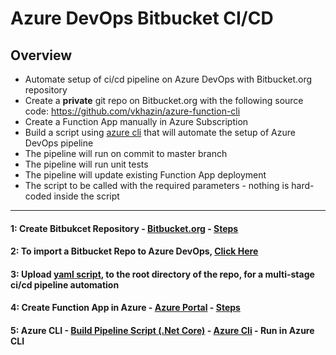 # Azure DevOps Bitbucket CI/CD

## Overview

* Automate setup of ci/cd pipeline on Azure DevOps with Bitbucket.org repository
* Create a **private** git repo on Bitbucket.org with the following source code: https://github.com/vkhazin/azure-function-cli
* Create a Function App manually in Azure Subscription
* Build a script using [azure cli](https://docs.microsoft.com/en-us/cli/azure/?view=azure-cli-latest) that will automate the setup of Azure DevOps pipeline
* The pipeline will run on commit to master branch
* The pipeline will run unit tests
* The pipeline will update existing Function App deployment
* The script to be called with the required parameters - nothing is hard-coded inside the script

-------------------------------------------------------------------------------------------------------------------------------------

#### 1: Create Bitbukcet Repository - [Bitbucket.org](https://bitbucket.org/) - [Steps](https://github.com/MuddassirNayyer/CreateBitbucketRepo) 

#### 2: To import a Bitbucket Repo to Azure DevOps, [Click Here](https://developercommunity.visualstudio.com/content/problem/348941/repository-sync-from-bitbucket.html)

#### 3: Upload [yaml script](https://github.com/MuddassirNayyer/azure-devops-bitbucket-cicd/blob/master/funcApp.yaml), to the root directory of the repo, for a multi-stage ci/cd pipeline automation

#### 4: Create Function App in Azure - [Azure Portal](https://portal.azure.com/) - [Steps](https://github.com/MuddassirNayyer/CreateAzureFunctionApp)

#### 5: Azure CLI - [Build Pipeline Script (.Net Core)](https://github.com/MuddassirNayyer/azure-devops-bitbucket-cicd/blob/master/pipelinesSetupCli.sh) - [Azure Cli](https://docs.microsoft.com/en-us/cli/azure/install-azure-cli?view=azure-cli-latest) - Run in Azure CLI
